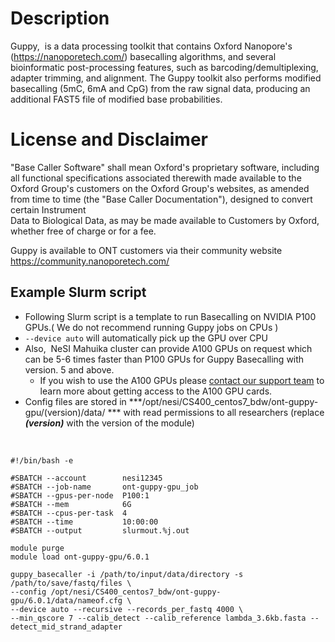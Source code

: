 Description
===========

Guppy,  is a data processing toolkit that contains Oxford Nanopore's
(<https://nanoporetech.com/>) basecalling algorithms, and several
bioinformatic post-processing features, such as
barcoding/demultiplexing, adapter trimming, and alignment. The Guppy
toolkit also performs modified basecalling (5mC, 6mA and CpG) from the
raw signal data, producing an additional FAST5 file of modified base
probabilities.

License and Disclaimer
======================

"Base Caller Software" shall mean Oxford's proprietary software,
including all functional specifications associated therewith made
available to the Oxford Group's customers on the Oxford Group's
websites, as amended from time to time (the "Base Caller
Documentation"), designed to convert certain Instrument\
Data to Biological Data, as may be made available to Customers by
Oxford, whether free of charge or for a fee.

Guppy is available to ONT customers via their community website
https://community.nanoporetech.com/

Example Slurm script
--------------------

-   Following Slurm script is a template to run Basecalling on NVIDIA
    P100 GPUs.( We do not recommend running Guppy jobs on CPUs )
-   `--device auto` will automatically pick up the GPU over CPU
-   Also,  NeSI Mahuika cluster can provide A100 GPUs on request which
    can be 5-6 times faster than P100 GPUs for Guppy Basecalling with 
    version. 5 and above.
    -   If you wish to use the A100 GPUs please [contact our support
        team](https://support.nesi.org.nz/hc/requests/new) to learn more
        about getting access to the A100 GPU cards.
-   Config files are stored in
    ***/opt/nesi/CS400\_centos7\_bdw/ont-guppy-gpu/(version)/data/ ***
    with read permissions to all researchers (replace ***(version)***
    with the version of the module)

 

    #!/bin/bash -e

    #SBATCH --account        nesi12345
    #SBATCH --job-name       ont-guppy-gpu_job
    #SBATCH --gpus-per-node  P100:1
    #SBATCH --mem            6G
    #SBATCH --cpus-per-task  4
    #SBATCH --time           10:00:00
    #SBATCH --output         slurmout.%j.out

    module purge
    module load ont-guppy-gpu/6.0.1

    guppy_basecaller -i /path/to/input/data/directory -s /path/to/save/fastq/files \
    --config /opt/nesi/CS400_centos7_bdw/ont-guppy-gpu/6.0.1/data/nameof.cfg \
    --device auto --recursive --records_per_fastq 4000 \
    --min_qscore 7 --calib_detect --calib_reference lambda_3.6kb.fasta --detect_mid_strand_adapter
